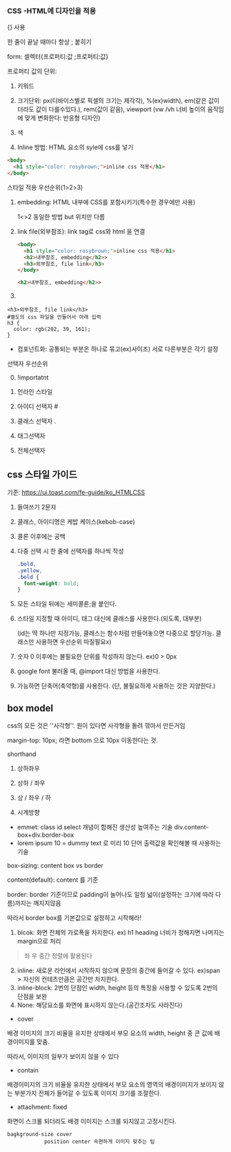 ### CSS -HTML에 디자인을 적용



{} 사용

한 줄이 끝날 때마다 항상 ; 붙히기

form: 셀렉터{프로퍼티:값 ;프로퍼티:값} 

프로퍼티 값의 단위: 

1. 키워드 
2. 크기단위: px(디바이스별로 픽셀의 크기는 제각각), %(ex)width), em(같은 값이더라도 값이 다를수있다.), rem(값이 같음), viewport (vw /vh 너비 높이의 움직임에 맞게 변화한다: 반응형 디자인)
3.  색

1. Inline 방법: HTML 요소의 syle에 css를 넣기

```html
<body>
  <h1 style="color: rosybrown;">inline css 적용</h1>
</body>
```

스타일 적용 우선순위(1>2>3)

1. embedding: HTML 내부에 CSS를 포함시키기(특수한 경우에만 사용)

   1<>2 동일한 방법 but 위치만 다름

2. link file(외부참조): link tag로 css와 html 을 연결

   ```html
   <body>
     <h1 style="color: rosybrown;">inline css 적용</h1>
     <h2>내부참조, embedding</h2>>
     <h3>외부참조, file link</h3>
   </body>
   
   <h2>내부참조, embedding</h2>>
   ```

3.  

   ```
   <h3>외부참조, file link</h3>
   #별도의 css 파일을 만들어서 아래 입력
   h3 {
     color: rgb(202, 39, 161);
   }
   ```

   

- 컴포넌트화: 공통되는 부분은 하나로 묶고(ex)사이즈) 서로 다른부분은 각기 설정 



선택자 우선순위

0. !importatnt

1. 인라인 스타일
2. 아이디 선택자 #
3. 클래스 선택자 . 

4. 태그선택자

5. 전체선택자



## css 스타일 가이드

기준: https://ui.toast.com/fe-guide/ko_HTMLCSS

1. 들여쓰기 2문자

2. 클래스, 아이디명은 케밥 케이스(kebob-case)

3. 콜론 이후에는 공백

4. 다중 선택 시 한 줄에 선택자를 하나씩 작성

   ```css
   .bold,
   .yellow,
   .bold {
     font-weight: bold;
   }
   ```

    

5. 모든 스타일 뒤에는 세미콜론;을 붙인다.

6. 스타일 지정할 때 아이디, 태그 대신에 클래스를 사용한다.(되도록, 대부분)

   (id는 딱 하나만 지정가능, 클래스는 함수처럼 만들어놓으면 다중으로 할당가능. 클래스만 사용하면 우선순위 따질필요x)

7. 숫자 0 이후에는 불필요한 단위를 작성하지 않는다. ex)0 > 0px 
8. google font 불러올 때, @import 대신 <link> 방법을 사용한다.
9. 가능하면 단축어(축약형)를 사용한다. (단, 불필요하게 사용하는 것은 지양한다.)

## box model

css의 모든 것은 ''사각형''. 원이 있다면 사각형을 돌려 깎아서 만든거임

margin-top: 10px; 라면 bottom 으로 10px 이동한다는 것.

shorthand

1. 상하좌우

2. 상하 / 좌우

3. 상 / 좌우 / 하
4. 시계방향



* emmet: class id select 개념이 합해진 생산성 높여주는 기술  div.content-box+div.border-box
* lorem ipsum 10 = dummy text 로 미리 10 단어 출력값을 확인해볼 때 사용하는 기술



box-sizing: content box vs border

content(default): content 를 기준

border:  border 기준이므로 padding이 늘어나도 일정 넓이(설정하는 크기에 따라 다름)까지는 깨지지않음

따라서 border box를 기본값으로 설정하고 시작해라!



1. blcok: 화면 전체의 가로폭을 차지한다. ex) h1 heading 너비가 정해지면 나머지는 margin으로 처리

> 좌 우 중간 정렬에 활용된다

2. inline: 새로운 라인에서 시작하지 않으며 문장의 중간에 들어갈 수 있다. ex)span > 자신의 컨테츠만큼은 공간만 차지한다.
3. inline-block: 2번의 단점인 width, height 등의 특징을 사용할 수 있도록 2번의 단점을 보완
4. None: 해당요소를 화면에 표시하지 않는다.(공간조차도 사라진다)



- cover

 배경 이미지의 크기 비율을 유지한 상태에서 부모 요소의 width, height 중 큰 값에 배경이미지를 맞춤.

따라서, 이미지의 일부가 보이지 않을 수 있다

- contain

배경이미지의 크기 비율을 유지한 상태에서 부모 요소의 영역의 배경이미지가 보이지 않는 부분가지 전체가 들어갈 수 있도록 이미지 크기를 조절한다.

- attachment: fixed

화면이 스크롤 되더라도 배경 이미지는 스크롤 되지않고 고정시킨다.

```
bagkground-size cover 
			position center 속편하게 이미지 맞추는 팁
```

